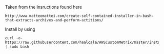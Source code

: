 Taken from the insructions found here

    http://www.matteomattei.com/create-self-contained-installer-in-bash-that-extracts-archives-and-perform-actitions/

Install by using

    curl -o- https://raw.githubusercontent.com/haalcala/AWSCustomMetrix/master/installer.sh | sudo bash
